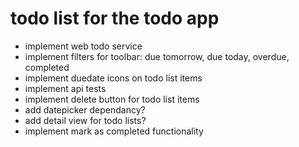 # todo list for the todo app
- implement web todo service
- implement filters for toolbar: due tomorrow, due today, overdue, completed
- implement duedate icons on todo list items
- implement api tests
- implement delete button for todo list items
- add datepicker dependancy?
- add detail view for todo lists?
- implement mark as completed functionality